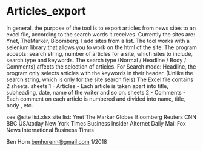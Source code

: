 # Articles_export

In general, the purpose of the tool is to export articles from news sites to an excel file, according to the search words it receives.
Currently the sites are: Ynet, TheMarker, Bloomberg. I add sites from a list.
The tool works with a selenium library that allows you to work on the html of the site.
The program accepts: search string, number of articles for a site, which sites to include, search type and keywords.
The search type (Normal / Headline / Body / Comments) affects the selection of articles. For Search mode: Headline, the program only selects articles with the keywords in their header. (Unlike the search string, which is only for the site search fiels)
The Excel file contains 2 sheets. 
sheets 1 - Articles - Each article is taken apart into title, subheading, date, name of the writer and so on.
sheets 2 - Comments - Each comment on each article is numbered and divided into name, title, body , etc.

see @site list.xlsx
site list:
Ynet
The Marker
Globes
Bloomberg
Reuters
CNN
BBC
USAtoday
New York Times
Business Insider
Alternet
Daily Mail
Fox News
International Business Times


Ben Horn
benhorenn@gmail.com
1/2018